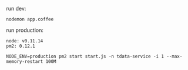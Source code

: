 run dev:
```
nodemon app.coffee
```

run production:
```
node: v0.11.14
pm2: 0.12.1

NODE_ENV=production pm2 start start.js -n tdata-service -i 1 --max-memory-restart 100M
```

